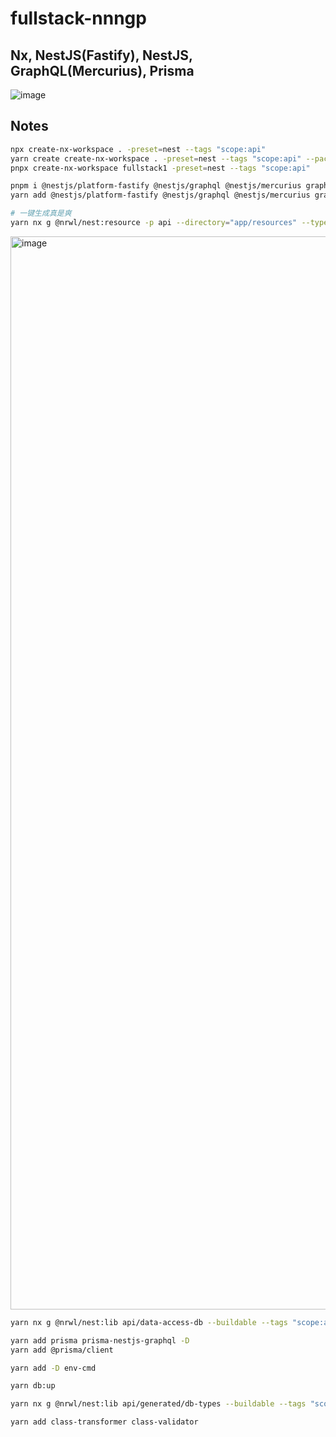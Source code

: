 # fullstack-nnngp

## Nx, NestJS(Fastify), NestJS, GraphQL(Mercurius), Prisma

![image](https://user-images.githubusercontent.com/10555820/189806987-429c9c15-17a3-4849-94ad-c251844b0a95.png)

## Notes

```bash
npx create-nx-workspace . -preset=nest --tags "scope:api"
yarn create create-nx-workspace . -preset=nest --tags "scope:api" --package-manager=yarn
pnpx create-nx-workspace fullstack1 -preset=nest --tags "scope:api"

pnpm i @nestjs/platform-fastify @nestjs/graphql @nestjs/mercurius graphql mercurius
yarn add @nestjs/platform-fastify @nestjs/graphql @nestjs/mercurius graphql mercurius

# 一键生成真是爽
yarn nx g @nrwl/nest:resource -p api --directory="app/resources" --type="graphql-code-first" --crud --name {name}
```

<img width="1717" alt="image" src="https://user-images.githubusercontent.com/10555820/190848052-ac046478-4381-4512-acaf-2344f86c48e0.png">

```bash
yarn nx g @nrwl/nest:lib api/data-access-db --buildable --tags "scope:api"

yarn add prisma prisma-nestjs-graphql -D
yarn add @prisma/client

yarn add -D env-cmd

yarn db:up

yarn nx g @nrwl/nest:lib api/generated/db-types --buildable --tags "scope:api"

yarn add class-transformer class-validator
```

